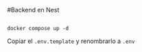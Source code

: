 #Backend en Nest

```

docker compose up -d
```

Copiar el ```.env.template``` y renombrarlo a ```.env```